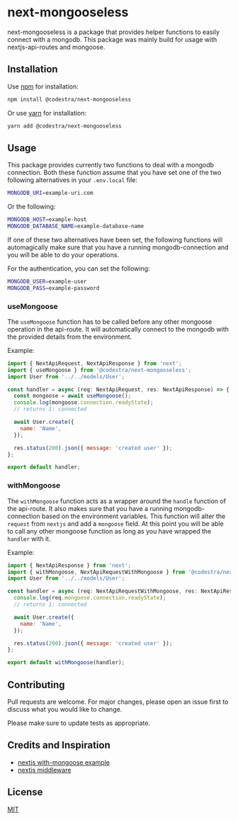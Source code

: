 # next-mongooseless

next-mongooseless is a package that provides helper functions to easily connect with a mongodb. This package was mainly build for usage with nextjs-api-routes and mongoose.

## Installation

Use [npm](https://nodejs.org/en/download/) for installation:

```bash
npm install @codestra/next-mongooseless
```

Or use [yarn](https://yarnpkg.com/) for installation:

```bash
yarn add @codestra/next-mongooseless
```

## Usage

This package provides currently two functions to deal with a mongodb connection.
Both these function assume that you have set one of the two following alternatives in your `.env.local` file:

```bash
MONGODB_URI=example-uri.com
```

Or the following:

```bash
MONGODB_HOST=example-host
MONGODB_DATABASE_NAME=example-database-name
```

If one of these two alternatives have been set, the following functions will automagically make sure that you have a running mongodb-connection and you will be able to do your operations.

For the authentication, you can set the following:

```bash
MONGODB_USER=example-user
MONGODB_PASS=example-password
```

### useMongoose

The `useMongoose` function has to be called before any other mongoose operation in the api-route. It will automatically connect to the mongodb with the provided details from the environment.

Example:

```javascript
import { NextApiRequest, NextApiResponse } from 'next';
import { useMongoose } from '@codestra/next-mongooseless';
import User from '../../models/User';

const handler = async (req: NextApiRequest, res: NextApiResponse) => {
  const mongoose = await useMongoose();
  console.log(mongoose.connection.readyState);
  // returns 1: connected

  await User.create({
    name: 'Name',
  });

  res.status(200).json({ message: 'created user' });
};

export default handler;
```

### withMongoose

The `withMongoose` function acts as a wrapper around the `handle` function of the api-route. It also makes sure that you have a running mongodb-connection based on the environment variables. This function will alter the `request` from `nextjs` and add a `mongoose` field.
At this point you will be able to call any other mongoose function as long as you have wrapped the `handler` with it.

Example:

```javascript
import { NextApiResponse } from 'next';
import { withMongoose, NextApiRequestWithMongoose } from '@codestra/next-mongooseless';
import User from '../../models/User';

const handler = async (req: NextApiRequestWithMongoose, res: NextApiResponse) => {
  console.log(req.mongoose.connection.readyState);
  // returns 1: connected

  await User.create({
    name: 'Name',
  });

  res.status(200).json({ message: 'created user' });
};

export default withMongoose(handler);
```

## Contributing

Pull requests are welcome. For major changes, please open an issue first to discuss what you would like to change.

Please make sure to update tests as appropriate.

## Credits and Inspiration

- [nextjs with-mongoose example](https://github.com/vercel/next.js/tree/canary/examples/with-mongodb-mongoose)
- [nextjs middleware](https://hoangvvo.com/blog/nextjs-middleware)

## License

[MIT](https://choosealicense.com/licenses/mit/)

